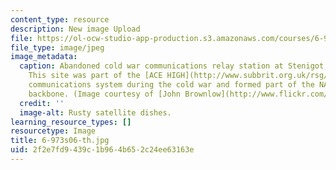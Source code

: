 ```yaml
---
content_type: resource
description: New image Upload
file: https://ol-ocw-studio-app-production.s3.amazonaws.com/courses/6-973-communication-system-design-spring-2006/2f2e7fd9439c1b964b652c24ee63163e_6-973s06-th.jpg
file_type: image/jpeg
image_metadata:
  caption: Abandoned cold war communications relay station at Stenigot, Lincolnshire.
    This site was part of the [ACE HIGH](http://www.subbrit.org.uk/rsg/features/ace_high/index4.html)
    communications system during the cold war and formed part of the NATO communications
    backbone. (Image courtesy of [John Brownlow](http://www.flickr.com/photos/pinkheadedbug/).)
  credit: ''
  image-alt: Rusty satellite dishes.
learning_resource_types: []
resourcetype: Image
title: 6-973s06-th.jpg
uid: 2f2e7fd9-439c-1b96-4b65-2c24ee63163e
---
```

